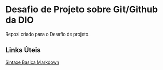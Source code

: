 # Desafio de Projeto sobre Git/Github da DIO
Reposi  criado para o Desafio de projeto.

## Links Úteis
[Sintaxe Basica Markdown](http://www.markdownguide.org/basic-syntax/)
